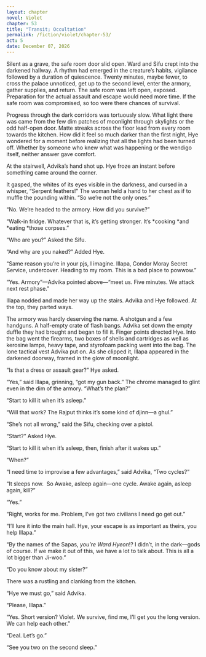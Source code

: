 ```yaml
---
layout: chapter
novel: Violet
chapter: 53
title: "Transit; Occultation"
permalink: /fiction/violet/chapter-53/
act: 5
date: December 07, 2026
---
```

Silent as a grave, the safe room door slid open. Ward and Sifu crept into the darkened hallway. A rhythm had emerged in the creature’s habits, vigilance followed by a duration of quiescence. Twenty minutes, maybe fewer, to cross the palace unnoticed, get up to the second level, enter the armory, gather supplies, and return. The safe room was left open, exposed. Preparation for the actual assault and escape would need more time. If the safe room was compromised, so too were there chances of survival.

Progress through the dark corridors was tortuously slow. What light there was came from the few dim patches of moonlight through skylights or the odd half-open door. Matte streaks across the floor lead from every room towards the kitchen. How did it feel so much darker than the first night, Hye wondered for a moment before realizing that all the lights had been turned off. Whether by someone who knew what was happening or the wendigo itself, neither answer gave comfort.

At the stairwell, Advika’s hand shot up. Hye froze an instant before something came around the corner.

It gasped, the whites of its eyes visible in the darkness, and cursed in a whisper, “Serpent feathers!” The woman held a hand to her chest as if to muffle the pounding within. “So we’re not the only ones.”

“No. We’re headed to the armory. How did you survive?”

“Walk-in fridge. Whatever that is, it’s getting stronger. It’s *cooking *and *eating *those corpses.”

“Who are you?” Asked the Sifu.

“And why are you naked?” Added Hye.

“Same reason you’re in your pjs, I imagine. Illapa, Condor Moray Secret Service, undercover. Heading to my room. This is a bad place to powwow.”

“Yes. Armory”—Advika pointed above—“meet us. Five minutes. We attack next rest phase.”

Illapa nodded and made her way up the stairs. Advika and Hye followed. At the top, they parted ways.

The armory was hardly deserving the name. A shotgun and a few handguns. A half-empty crate of flash bangs. Advika set down the empty duffle they had brought and began to fill it. Finger points directed Hye. Into the bag went the firearms, two boxes of shells and cartridges as well as kerosine lamps, heavy tape, and styrofoam packing went into the bag. The lone tactical vest Advika put on. As she clipped it, Illapa appeared in the darkened doorway, framed in the glow of moonlight. 

“Is that a dress or assault gear?” Hye asked.

“Yes,” said Illapa, grinning, “got my gun back.” The chrome managed to glint even in the dim of the armory. “What’s the plan?”

“Start to kill it when it’s asleep.”

“Will that work? The Rajput thinks it’s some kind of djinn—a ghul.”

“She’s not all wrong,” said the Sifu, checking over a pistol.

“Start?” Asked Hye.

“Start to kill it when it’s asleep, then, finish after it wakes up.”

“When?”

“I need time to improvise a few advantages,” said Advika, “Two cycles?”

“It sleeps now.  So Awake, asleep again—one cycle. Awake again, asleep again, kill?”

“Yes.”

“Right, works for me. Problem, I’ve got two civilians I need go get out.”

“I’ll lure it into the main hall. Hye, your escape is as important as theirs, you help Illapa.”

“By the names of the Sapas, *you’re Ward Hyeon*!? I didn’t, in the dark—gods of course. If we make it out of this, we have a lot to talk about. This is all a lot bigger than Ji-woo.”

“Do you know about my sister?”

There was a rustling and clanking from the kitchen.

“Hye we must go,” said Advika.

“Please, Illapa.”

“Yes. Short version? Violet. We survive, find me, I’ll get you the long version. We can help each other.”

“Deal. Let’s go.”

“See you two on the second sleep.”